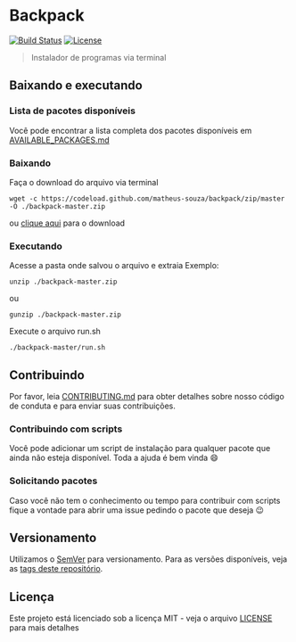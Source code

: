 # Backpack

[![Build Status](https://travis-ci.com/matheus-souza/backpack.svg?branch=master)](https://travis-ci.com/matheus-souza/backpack)
[![License](https://img.shields.io/badge/license-MIT-blue.svg)](https://raw.githubusercontent.com/matheus-souza/scripts-ubuntu/master/LICENSE?token=AOS6NKNerpMWxI0PMIv098_vLDeDpyEyks5ZUlUbwA%3D%3D)

> Instalador de programas via terminal

## Baixando e executando

### Lista de pacotes disponíveis
Você pode encontrar a lista completa dos pacotes disponíveis em [AVAILABLE_PACKAGES.md](AVAILABLE_PACKAGES.md)

### Baixando

Faça o download do arquivo via terminal
```
wget -c https://codeload.github.com/matheus-souza/backpack/zip/master -O ./backpack-master.zip
```

ou [clique aqui](https://codeload.github.com/matheus-souza/backpack/zip/master) para o download

### Executando
Acesse a pasta onde salvou o arquivo e extraia
Exemplo:
```
unzip ./backpack-master.zip
```
ou
```
gunzip ./backpack-master.zip
```
Execute o arquivo run.sh
```
./backpack-master/run.sh
```

## Contribuindo
Por favor, leia [CONTRIBUTING.md](CONTRIBUTING.md) para obter detalhes sobre nosso código de conduta e para enviar suas contribuições.

### Contribuindo com scripts
Você pode adicionar um script de instalação para qualquer pacote que ainda não esteja disponível. Toda a ajuda é bem vinda :smile:
### Solicitando pacotes
Caso você não tem o conhecimento ou tempo para contribuir com scripts fique a vontade para abrir uma issue pedindo o pacote que deseja :wink:

## Versionamento

Utilizamos o [SemVer](http://semver.org/) para versionamento. Para as versões disponíveis, veja as [tags deste repositório](https://github.com/your/project/tags).

## Licença

Este projeto está licenciado sob a licença MIT - veja o arquivo [LICENSE](LICENSE) para mais detalhes
